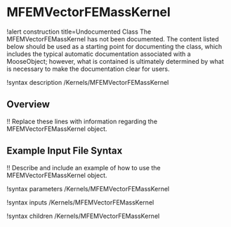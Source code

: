 # MFEMVectorFEMassKernel

!alert construction title=Undocumented Class
The MFEMVectorFEMassKernel has not been documented. The content listed below should be used as a starting point for
documenting the class, which includes the typical automatic documentation associated with a
MooseObject; however, what is contained is ultimately determined by what is necessary to make the
documentation clear for users.

!syntax description /Kernels/MFEMVectorFEMassKernel

## Overview

!! Replace these lines with information regarding the MFEMVectorFEMassKernel object.

## Example Input File Syntax

!! Describe and include an example of how to use the MFEMVectorFEMassKernel object.

!syntax parameters /Kernels/MFEMVectorFEMassKernel

!syntax inputs /Kernels/MFEMVectorFEMassKernel

!syntax children /Kernels/MFEMVectorFEMassKernel
